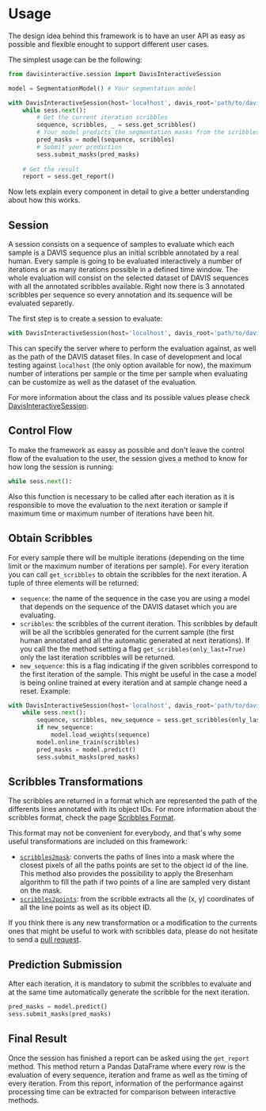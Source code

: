 # Usage

The design idea behind this framework is to have an user API as easy as possible and flexible enought to support different user cases.

The simplest usage can be the following:

```python
from davisinteractive.session import DavisInteractiveSession

model = SegmentationModel() # Your segmentation model

with DavisInteractiveSession(host='localhost', davis_root='path/to/davis') as sess:
    while sess.next():
        # Get the current iteration scribbles
        sequence, scribbles, _ = sess.get_scribbles()
        # Your model predicts the segmentation masks from the scribbles
        pred_masks = model(sequence, scribbles)
        # Submit your prediction
        sess.submit_masks(pred_masks)
        
	# Get the result
    report = sess.get_report() 
```

Now lets explain every component in detail to give a better understanding about how this works. 

## Session

A session consists on a sequence of samples to evaluate which each sample is a DAVIS sequence plus an initial scribble annotated by a real human.
Every sample is going to be evaluated interactively a number of iterations or as many iterations possible in a defined time window.
The whole evaluation will consist on the selected dataset of DAVIS sequences with all the annotated scribbles available. 
Right now there is 3 annotated scribbles per sequence so every annotation and its sequence will be evaluated separetly.

The first step is to create a session to evaluate:

```python
with DavisInteractiveSession(host='localhost', davis_root='path/to/davis') as sess:
```

This can specify the server where to perform the evaluation against, as well as the path of the DAVIS dataset files. 
In case of development and local testing against `localhost` (the only option available for now), 
the maximum number of interations per sample or the time per sample when evaluating can be customize as well as the dataset of the evaluation. 

For more information about the class and its possible values please check [DavisInteractiveSession](/docs/session).

## Control Flow

To make the framework as eassy as possible and don't leave the control flow of the evaluation to the user, the session gives a method to know for how long the session is running:

```python
while sess.next():
```

Also this function is necessary to be called after each iteration as it is responsible to move the evaluation to the next iteration or sample if maximum time or maximum number of iterations have been hit.

## Obtain Scribbles

For every sample there will be multiple iterations (depending on the time limit or the maximum number of iterations per sample). For every iteration you can call `get_scribbles` to obtain the scribbles for the next iteration. A tuple of three elements will be returned:

* `sequence`: the name of the sequence in the case you are using a model that depends on the sequence of the DAVIS dataset which you are evaluating.
* `scribbles`: the scribbles of the current iteration. This scribbles by default will be all the scribbles generated for the current sample (the first human annotated and all the automatic generated at next iterations). If you call the the method setting a flag `get_scribbles(only_last=True)` only the last iteration scribbles will be returned.
* `new_sequence`: this is a flag indicating if the given scribbles correspond to the first iteration of the sample. This might be useful in the case a model is being online trained at every iteration and at sample change need a reset. Example:

```python
with DavisInteractiveSession(host='localhost', davis_root='path/to/davis') as sess:
    while sess.next():
        sequence, scribbles, new_sequence = sess.get_scribbles(only_last)
        if new_sequence:
            model.load_weights(sequence)
        model.online_train(scribbles)
        pred_masks = model.predict()
        sess.submit_masks(pred_masks)
```

## Scribbles Transformations

The scribbles are returned in a format which are represented the path of the differents lines annotated with its object IDs. For more information about the scribbles format, check the page [Scribbles Format](scribbles).

This format may not be convenient for everybody, and that's why some useful transformations are included on this framework:

* [`scribbles2mask`](/docs/utils.scribbles): converts the paths of lines into a mask where the closest pixels of all the paths points are set to the object id of the line. This method also provides the possibility to apply the Bresenham algorithm to fill the path if two points of a line are sampled very distant on the mask.
* [`scribbles2points`](/docs/utils.scribbles): from the scribble extracts all the (x, y) coordinates of all the line points as well as its object ID.

If you think there is any new transformation or a modification to the currents ones that might be useful to work with scribbles data, please do not hesitate to send a [pull request](https://github.com/albertomontesg/davis-interactive/pulls).

## Prediction Submission

After each iteration, it is mandatory to submit the scribbles to evaluate and at the same time automatically generate the scribble for the next iteration.

```python
pred_masks = model.predict()
sess.submit_masks(pred_masks)
```

## Final Result

Once the session has finished a report can be asked using the `get_report` method. This method return a Pandas DataFrame where every row is the evaluation of every sequence, iteration and frame as well as the timing of every iteration. From this report, information of the performance against processing time can be extracted for comparison between interactive methods.
